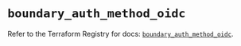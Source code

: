 # `boundary_auth_method_oidc`

Refer to the Terraform Registry for docs: [`boundary_auth_method_oidc`](https://registry.terraform.io/providers/hashicorp/boundary/1.3.0/docs/resources/auth_method_oidc).
